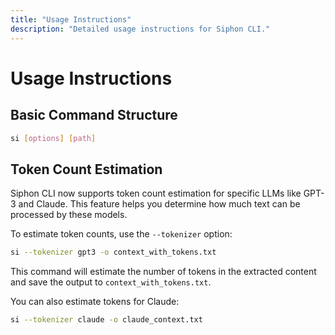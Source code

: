 ```yaml
---
title: "Usage Instructions"
description: "Detailed usage instructions for Siphon CLI."
---
```


# Usage Instructions

## Basic Command Structure

```bash
si [options] [path]
```

## Token Count Estimation

Siphon CLI now supports token count estimation for specific LLMs like GPT-3 and Claude. This feature helps you determine how much text can be processed by these models.

To estimate token counts, use the `--tokenizer` option:

```bash
si --tokenizer gpt3 -o context_with_tokens.txt
```

This command will estimate the number of tokens in the extracted content and save the output to `context_with_tokens.txt`.

You can also estimate tokens for Claude:

```bash
si --tokenizer claude -o claude_context.txt
```
